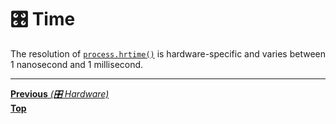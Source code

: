 # 🎛️ Time

The resolution of
[`process.hrtime()`](https://nodejs.org/api/process.html#process_process_hrtime_time)
is hardware-specific and varies between 1 nanosecond and 1 millisecond.

<hr>

[**Previous** _(🎛️ Hardware)_](hardware.md)<br>
[**Top**](README.md)<br>
